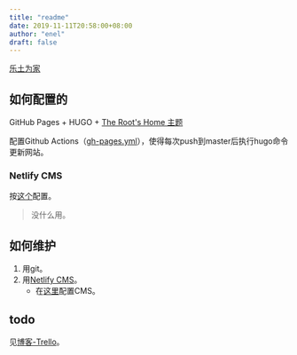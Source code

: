 ```yaml
---
title: "readme"
date: 2019-11-11T20:58:00+08:00
author: "enel"
draft: false
---
```

[乐土为家]

## 如何配置的

GitHub Pages + HUGO + [The Root's Home 主题]

配置Github Actions（[gh-pages.yml]），使得每次push到master后执行hugo命令更新网站。

### Netlify CMS

按[这个](https://www.netlifycms.org/docs/add-to-your-site/)配置。

> 没什么用。

## 如何维护

1. 用git。
2. 用[Netlify CMS](https://475300.github.io/admin)。
    - 在[这里](https://github.com/475300/475300.github.io/blob/master/static/admin/config.yml)配置CMS。

## todo

见[博客-Trello]。

[乐土为家]: https://475300.github.io/

[The Root's Home 主题]: https://github.com/475300/the-roots-home

[gh-pages.yml]: https://github.com/475300/475300.github.io/blob/master/.github/workflows/gh-pages.yml

[博客-Trello]:  https://trello.com/b/qkqzqWLU/%E5%8D%9A%E5%AE%A2